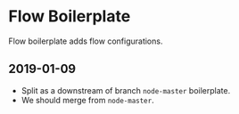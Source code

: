 # Flow Boilerplate

Flow boilerplate adds flow configurations.

## 2019-01-09

- Split as a downstream of branch `node-master` boilerplate.
- We should merge from `node-master`.
